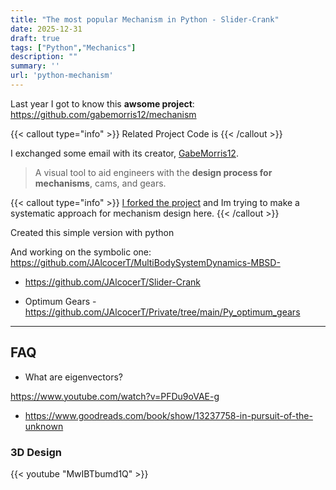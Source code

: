 ```yaml
---
title: "The most popular Mechanism in Python - Slider-Crank"
date: 2025-12-31
draft: true
tags: ["Python","Mechanics"]
description: ""
summary: ''
url: 'python-mechanism'
---
```


Last year I got to know this **awsome project**: <https://github.com/gabemorris12/mechanism>

{{< callout type="info" >}}
Related Project Code is 
{{< /callout >}}

I exchanged some email with its creator, [GabeMorris12](https://github.com/gabemorris12).

> A visual tool to aid engineers with the **design process for mechanisms**, cams, and gears.

{{< callout type="info" >}}
[I forked the project](https://github.com/JAlcocerT/mechanism) and Im trying to make a systematic approach for mechanism design here.
{{< /callout >}}


Created this simple version with python

And working on the symbolic one: https://github.com/JAlcocerT/MultiBodySystemDynamics-MBSD-

* https://github.com/JAlcocerT/Slider-Crank

* Optimum Gears - https://github.com/JAlcocerT/Private/tree/main/Py_optimum_gears


---

## FAQ

* What are eigenvectors?

https://www.youtube.com/watch?v=PFDu9oVAE-g

* https://www.goodreads.com/book/show/13237758-in-pursuit-of-the-unknown

### 3D Design

<!-- https://www.youtube.com/watch?v=MwIBTbumd1Q -->
{{< youtube "MwIBTbumd1Q" >}}
